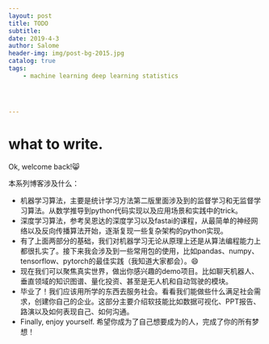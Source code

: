 ```yaml
---
layout: post
title: TODO
subtitle: 
date: 2019-4-3
author: Salome
header-img: img/post-bg-2015.jpg
catalog: true
tags:
    - machine learning deep learning statistics




---
```


# what to write. 

Ok, welcome back!:smile_cat:

本系列博客涉及什么：

- 机器学习算法，主要是统计学习方法第二版里面涉及到的监督学习和无监督学习算法。从数学推导到python代码实现以及应用场景和实践中的trick。
- 深度学习算法，参考吴恩达的深度学习以及fastai的课程，从最简单的神经网络以及反向传播算法开始，逐渐复现一些复杂架构的python实现。
- 有了上面两部分的基础，我们对机器学习无论从原理上还是从算法编程能力上都很扎实了。接下来我会涉及到一些常用包的使用，比如pandas、numpy、tensorflow、pytorch的最佳实践（我知道大家都会）。:smile:
- 现在我们可以聚焦真实世界，做出你感兴趣的demo项目。比如聊天机器人、垂直领域的知识图谱、量化投资、甚至是无人机和自动驾驶的模块。
- 毕业了！我们应该用所学的东西去服务社会。看看我们能做些什么满足社会需求，创建你自己的企业。这部分主要介绍软技能比如数据可视化、PPT报告、路演以及如何表现自己、如何沟通。
- Finally, enjoy yourself. 希望你成为了自己想要成为的人，完成了你的所有梦想！